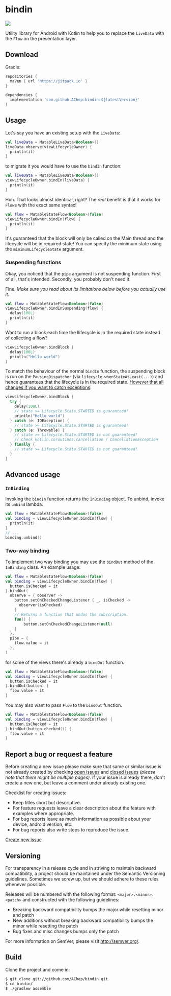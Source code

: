 # bindin

[![](https://jitpack.io/v/AChep/bindin.svg)](https://jitpack.io/#AChep/bindin)

Utility library for Android with Kotlin to help you to replace the `LiveData` with the `Flow` on the presentation layer.

## Download
Gradle:
```groovy
repositories {
  maven { url 'https://jitpack.io' }
}

dependencies {
  implementation 'com.github.AChep:bindin:${latestVersion}'
}
```

## Usage
Let's say you have an existing setup with the `LiveData`:
```kotlin
val liveData = MutableLiveData<Boolean>()
liveData.observe(viewLifecycleOwner) {
  println(it)
}
```

to migrate it you would have to use the `bindIn` function:
```kotlin
val liveData = MutableLiveData<Boolean>()
viewLifecycleOwner.bindIn(liveData) {
  println(it)
}
```

Huh. That looks almost identical, right? The _real_ benefit is that it works for `Flow`s with the exact same syntax!
```kotlin
val flow = MutableStateFlow<Boolean>(false)
viewLifecycleOwner.bindIn(flow) {
  println(it)
}
```

It's guaranteed that the block will only be called on the Main thread and the lifecycle will be in required state!
You can specify the minimum state using the `minimumLifecycleState` argument.

### Suspending functions

Okay, you noticed that the `pipe` argument is not suspending function. First of all, that's intended. Secondly, you probably don't need it. 

Fine. _Make sure you read about its limitations below before you actually use it_.

```kotlin
val flow = MutableStateFlow<Boolean>(false)
viewLifecycleOwner.bindInSuspending(flow) {
  delay(100L)
  println(it)
}
```

Want to run a block each time the llifecycle is in the required state instead of collecting a flow?

```kotlin
viewLifecycleOwner.bindBlock {
  delay(100L)
  println("Hello world")
}
```

To match the behaviour of the normal `bindIn` function, the suspending block is run on the `PausingDispatcher` (via `lifecycle.whenStateAtLeast(...)`) and hence guarantees that the lifecycle is in the required state. [However that all changes if you want to catch exceptions](https://kotlinlang.org/api/latest/jvm/stdlib/kotlin.coroutines.cancellation/-cancellation-exception/):

```kotlin
viewLifecycleOwner.bindBlock {
  try {
    delay(100L)
    // state >= Lifecycle.State.STARTED is guaranteed!
    println("Hello world")
  } catch (e: IOException) {
    // state >= Lifecycle.State.STARTED is guaranteed!
  } catch (e: Throwable) {
    // state >= Lifecycle.State.STARTED is not guaranteed!
    // Check kotlin.coroutines.cancellation / CancellationException
  } finally {
    // state >= Lifecycle.State.STARTED is not guaranteed!
  }
}
```

## Advanced usage

### `InBinding`

Invoking the `bindIn` function returns the `InBinding` object. To unbind, invoke its `unbind` lambda.
```kotlin
val flow = MutableStateFlow<Boolean>(false)
val binding = viewLifecycleOwner.bindIn(flow) {
  println(it)
}
// ...
binding.unbind()
```

### Two-way binding

To implement two way binding you may use the `bindOut` method of the `InBinding` class. An example
usage:
```kotlin
val flow = MutableStateFlow<Boolean>(false)
val binding = viewLifecycleOwner.bindIn(flow) {
  button.isChecked = it
}.bindOut(
  observe = { observer ->
    button.setOnCheckedChangeListener { _, isChecked ->
      observer(isChecked)
    }
    // Returns a function that undos the subscription.
    fun() {
        button.setOnCheckedChangeListener(null)
    }
  },
  pipe = {
    flow.value = it
  },
)
```
for some of the views there's already a `bindOut` function.
```kotlin
val flow = MutableStateFlow<Boolean>(false)
val binding = viewLifecycleOwner.bindIn(flow) {
  button.isChecked = it
}.bindOut(button) {
  flow.value = it
}
```

You may also want to pass `Flow` to the `bindOut` function.
```kotlin
val flow = MutableStateFlow<Boolean>(false)
val binding = viewLifecycleOwner.bindIn(flow) {
  button.isChecked = it
}.bindOut(button.checked()) {
  flow.value = it
}
```

## Report a bug or request a feature

Before creating a new issue please make sure that same or similar issue is not already created by checking [open issues][2] and [closed issues][3] *(please note that there might be multiple pages)*. If your issue is already there, don't create a new one, but leave a comment under already existing one.

Checklist for creating issues:

- Keep titles short but descriptive.
- For feature requests leave a clear description about the feature with examples where appropriate.
- For bug reports leave as much information as possible about your device, android version, etc.
- For bug reports also write steps to reproduce the issue.

[Create new issue][1]

## Versioning

For transparency in a release cycle and in striving to maintain backward compatibility, a project should be maintained under the Semantic Versioning guidelines. Sometimes we screw up, but we should adhere to these rules whenever possible.

Releases will be numbered with the following format: `<major>.<minor>.<patch>` and constructed with the following guidelines:
- Breaking backward compatibility bumps the major while resetting minor and patch
- New additions without breaking backward compatibility bumps the minor while resetting the patch
- Bug fixes and misc changes bumps only the patch

For more information on SemVer, please visit http://semver.org/.

## Build

Clone the project and come in:

``` bash
$ git clone git://github.com/AChep/bindin.git
$ cd bindin/
$ ./gradlew assemble
```

[1]: https://github.com/AChep/bindin/issues/new
[2]: https://github.com/AChep/bindin/issues?state=open
[3]: https://github.com/AChep/bindin/issues?state=closed
[4]: https://github.com/AChep/bindin/tree/master/sample
